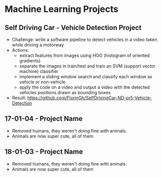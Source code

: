 # Machine Learning Projects

## Self Driving Car - Vehicle Detection Project

* Challenge:  write a software pipeline to detect vehicles in a video taken while driving a motorway
* Actions: 
  * extract features from images using HOG \(histogram of oriented gradients\)
  * separate the images in train/test and train an SVM \(support vector machine\) classifier
  * implement a sliding window search and classify each window as vehicle or non-vehicle
  * apply the code on a video and output a video with the detected vehicles positions drawn as bounding boxes
* Result: https://github.com/FlorinGh/SelfDrivingCar-ND-pr5-Vehicle-Detection 

## 17-01-04 - Project Name

* Removed humans, they weren't doing fine with animals.
* Animals are now super cute, all of them

## 18-01-03 - Project Name

* Removed humans, they weren't doing fine with animals.
* Animals are now super cute, all of them

